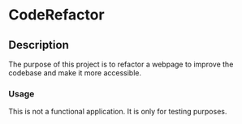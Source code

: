 # CodeRefactor

## Description

The purpose of this project is to refactor a webpage to improve the codebase and make it more accessible.

### Usage

This is not a functional application. It is only for testing purposes.
